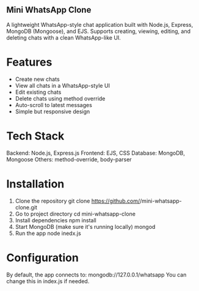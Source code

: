 ## Mini WhatsApp Clone
A lightweight WhatsApp-style chat application built with Node.js, Express, MongoDB (Mongoose), and EJS.
Supports creating, viewing, editing, and deleting chats with a clean WhatsApp-like UI.

# Features
  - Create new chats
  - View all chats in a WhatsApp-style UI
  - Edit existing chats
  - Delete chats using method override
  - Auto-scroll to latest messages
  - Simple but responsive design

# Tech Stack
Backend: Node.js, Express.js
Frontend: EJS, CSS
Database: MongoDB, Mongoose
Others: method-override, body-parser

# Installation
1. Clone the repository
git clone https://github.com/<your-username>/mini-whatsapp-clone.git
2. Go to project directory
cd mini-whatsapp-clone
3. Install dependencies
npm install
4. Start MongoDB (make sure it's running locally)
mongod
5. Run the app
node inedx.js

# Configuration
By default, the app connects to:
mongodb://127.0.0.1/whatsapp
You can change this in index.js if needed.
